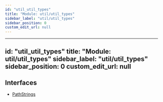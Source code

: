 ```yaml
---
id: "util_util_types"
title: "Module: util/util_types"
sidebar_label: "util/util_types"
sidebar_position: 0
custom_edit_url: null
---
```


---
id: "util_util_types"
title: "Module: util/util_types"
sidebar_label: "util/util_types"
sidebar_position: 0
custom_edit_url: null
---

## Interfaces

- [PathStrings](../interfaces/util_util_types.PathStrings)
